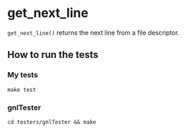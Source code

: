 # get_next_line

`get_next_line()` returns the next line from a file descriptor.

## How to run the tests

### My tests
`make test`

### gnlTester
`cd testers/gnlTester && make`
